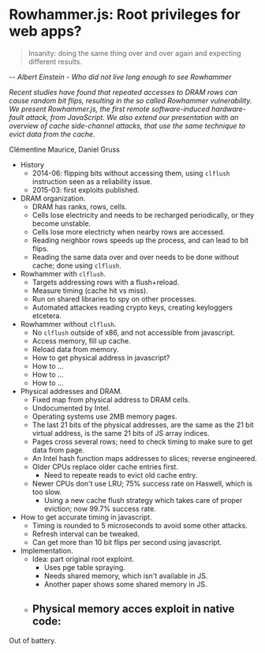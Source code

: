 # Rowhammer.js: Root privileges for web apps?

> Insanity: doing the same thing over and over again and expecting different results.

-- *Albert Einstein - Who did not live long enough to see Rowhammer*
 
 *Recent studies have found that repeated accesses to DRAM rows can cause random bit flips, resulting in the so called Rowhammer vulnerability. We present Rowhammer.js, the first remote software-induced hardware-fault attack, from JavaScript. We also extend our presentation with an overview of cache side-channel attacks, that use the same technique to evict data from the cache.*

 Clémentine Maurice, Daniel Gruss

- History
	- 2014-06: flipping bits without accessing them, using `clflush` instruction seen as a reliability issue.
	- 2015-03: first exploits published.
- DRAM organization.
	- DRAM has ranks, rows, cells.
	- Cells lose electricity and needs to be recharged periodically, or they become unstable.
	- Cells lose more electricty when nearby rows are accessed.
	- Reading neighbor rows speeds up the process, and can lead to bit flips.
	- Reading the same data over and over needs to be done without cache; done using `clflush`.
- Rowhammer with `clflush`.
	- Targets addressing rows with a flush+reload.
	- Measure timing (cache hit vs miss).
	- Run on shared libraries to spy on other processes.
	- Automated attackes reading crypto keys, creating keyloggers etcetera.
- Rowhammer without `clflush`.
	- No `clflush` outside of x86, and not accessible from javascript.
	- Access memory, fill up cache.
	- Reload data from memory.
	- How to get physical address in javascript?
	- How to ...
	- How to ...
	- How to ...
- Physical addresses and DRAM.
	- Fixed map from physical address to DRAM cells.
	- Undocumented by Intel.
	- Operating systems use 2MB memory pages.
	- The last 21 bits of the physical addresses, are the same as the 21 bit virtual address, is the same 21 bits of JS array indices.
	- Pages cross several rows; need to check timing to make sure to get data from page.
	- An Intel hash function maps addresses to slices; reverse engineered.
	- Older CPUs replace older cache entries first.
		- Need to repeate reads to evict old cache entry.
	- Newer CPUs don't use LRU; 75% success rate on Haswell, which is too slow.
		- Using a new cache flush strategy which takes care of proper eviction; now 99.7% success rate.
- How to get accurate timing in javascript.
	- Timing is rounded to 5 microseconds to avoid some other attacks.
	- Refresh interval can be tweaked.
	- Can get more than 10 bit flips per second using javascript.
- Implementation.
	- Idea: part original root exploint.
		- Uses pge table spraying.
		- Needs shared memory, which isn't available in JS.
		- Another paper shows some shared memory in JS.
	- Physical memory acces exploit in native code:
		- 

Out of battery.